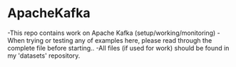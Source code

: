 # ApacheKafka
-This repo contains work on Apache Kafka (setup/working/monitoring)
-When trying or testing any of examples here, please read through the complete file before starting..
-All files (if used for work) should be found in my 'datasets' repository.
